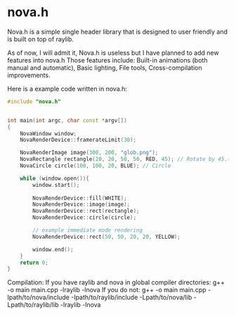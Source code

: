 # nova.h
Nova.h is a simple single header library that is designed to user friendly and is built on top of raylib.

As of now, I will admit it, Nova.h is useless but I have planned to add new features into nova.h
Those features include: Built-in animations (both manual and automatic), Basic lighting, File tools, Cross-compilation improvements.

Here is a example code written in nova.h:
```cpp
#include "nova.h"


int main(int argc, char const *argv[])
{
    NovaWindow window;
    NovaRenderDevice::framerateLimit(30);

    NovaRenderImage image(300, 200, "glob.png");
    NovaRectangle rectangle(20, 20, 50, 50, RED, 45); // Rotate by 45.(optional)
    NovaCircle circle(100, 100, 20, BLUE); // Circle

    while (window.open()){
        window.start();
        
        NovaRenderDevice::fill(WHITE);
        NovaRenderDevice::image(image);
        NovaRenderDevice::rect(rectangle);
        NovaRenderDevice::circle(circle);

        // example immediate mode rendering
        NovaRenderDevice::rect(50, 50, 20, 20, YELLOW);

        window.end();
    }
    return 0;
}
```
Compilation:
If you have raylib and nova in global compiler directories: g++ -o main main.cpp -lraylib -lnova
If you do not: g++ -o main main.cpp -Ipath/to/nova/include -Ipath/to/raylib/include -Lpath/to/nova/lib -Lpath/to/raylib/lib -lraylib -lnova
